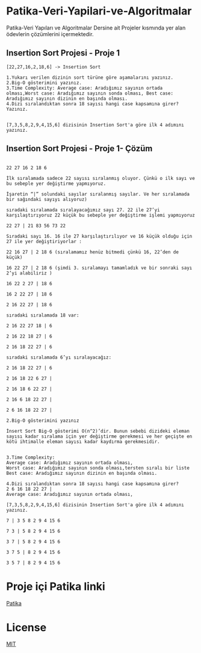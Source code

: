 # Patika-Veri-Yapilari-ve-Algoritmalar
Patika-Veri Yapıları ve Algoritmalar Dersine ait Projeler kısmında yer alan ödevlerin çözümlerini içermektedir.

## Insertion Sort Projesi - Proje 1

```
[22,27,16,2,18,6] -> Insertion Sort

1.Yukarı verilen dizinin sort türüne göre aşamalarını yazınız.
2.Big-O gösterimini yazınız.
3.Time Complexity: Average case: Aradığımız sayının ortada olması,Worst case: Aradığımız sayının sonda olması, Best case: Aradığımız sayının dizinin en başında olması.
4.Dizi sıralandıktan sonra 18 sayısı hangi case kapsamına girer? Yazınız.


[7,3,5,8,2,9,4,15,6] dizisinin Insertion Sort'a göre ilk 4 adımını yazınız.
```

## Insertion Sort Projesi - Proje 1- Çözüm

```

22 27 16 2 18 6  

İlk sıralamada sadece 22 sayısı sıralanmış oluyor. Çünkü o ilk sayı ve bu sebeple yer değiştirme yapmıyoruz.

İşaretin “|” solundaki sayılar sıralanmış sayılar. Ve her sıralamada bir sağındaki sayıyı alıyoruz)

sıradaki sıralamada sıralayacağımız sayı 27. 22 ile 27’yi karşılaştırıyoruz 22 küçük bu sebeple yer değiştirme işlemi yapmıyoruz

22 27 | 21 83 56 73 22

Sıradaki sayı 16. 16 ile 27 karşılaştırılıyor ve 16 küçük olduğu için 27 ile yer değiştiriyorlar :

22 16 27 | 2 18 6 (sıralamamız henüz bitmedi çünkü 16, 22’den de küçük)

16 22 27 | 2 18 6 (şimdi 3. sıralamayı tamamladık ve bir sonraki sayı 2’yi alabiliriz )

16 22 2 27 | 18 6

16 2 22 27 | 18 6

2 16 22 27 | 18 6

sıradaki sıralamada 18 var:

2 16 22 27 18 | 6 

2 16 22 18 27 | 6 

2 16 18 22 27 | 6 

sıradaki sıralamada 6’yı sıralayacağız:

2 16 18 22 27 | 6 

2 16 18 22 6 27 |

2 16 18 6 22 27 |

2 16 6 18 22 27 |

2 6 16 18 22 27 |

2.Big-O gösterimini yazınız

İnsert Sort Big-O gösterimi O(n^2)’dir. Bunun sebebi dizideki eleman sayısı kadar sıralama için yer değiştirme gerekmesi ve her geçişte en kötü ihtimalle eleman sayısı kadar kaydırma gerekmesidir.


3.Time Complexity: 
Average case: Aradığımız sayının ortada olması,
Worst case: Aradığımız sayının sonda olması,tersten sıralı bir liste
Best case: Aradığımız sayının dizinin en başında olması.

4.Dizi sıralandıktan sonra 18 sayısı hangi case kapsamına girer? 
2 6 16 18 22 27 |
Average case: Aradığımız sayının ortada olması,

[7,3,5,8,2,9,4,15,6] dizisinin Insertion Sort'a göre ilk 4 adımını yazınız.

7 | 3 5 8 2 9 4 15 6

7 3 | 5 8 2 9 4 15 6

3 7 | 5 8 2 9 4 15 6

3 7 5 | 8 2 9 4 15 6

3 5 7 | 8 2 9 4 15 6

```


# Proje içi Patika linki

[Patika](https://www.patika.dev/tr)

# License

[MIT](https://choosealicense.com/licenses/mit/)

